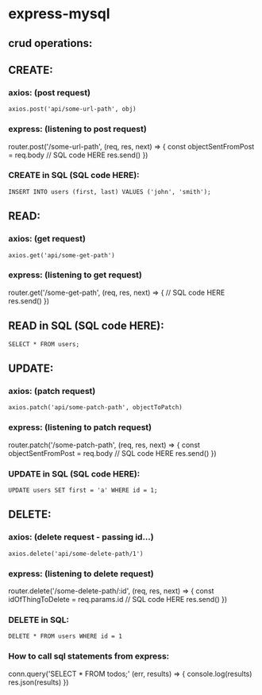 # express-mysql

## crud operations:

## CREATE:
### axios: (post request)

```axios.post('api/some-url-path', obj)```

### express: (listening to post request)

router.post('/some-url-path', (req, res, next) => {
  const objectSentFromPost = req.body
  // SQL code HERE
  res.send()
})

### CREATE in SQL (SQL code HERE):
```INSERT INTO users (first, last) VALUES ('john', 'smith');```

## READ:
### axios: (get request)
```axios.get('api/some-get-path')```

### express: (listening to get request)
router.get('/some-get-path', (req, res, next) => {
  // SQL code HERE
  res.send()
})

## READ in SQL (SQL code HERE):
```SELECT * FROM users;```

## UPDATE:
### axios: (patch request)
```axios.patch('api/some-patch-path', objectToPatch)```

### express: (listening to patch request)
router.patch('/some-patch-path', (req, res, next) => {
  const objectSentFromPost = req.body
  // SQL code HERE
  res.send()
})

### UPDATE in SQL (SQL code HERE):

```UPDATE users SET first = 'a' WHERE id = 1;```


## DELETE:
### axios: (delete request - passing id...)
```axios.delete('api/some-delete-path/1')```

### express: (listening to delete request)
router.delete('/some-delete-path/:id', (req, res, next) => {
  const idOfThingToDelete = req.params.id
  // SQL code HERE
  res.send()
})

### DELETE in SQL:

```DELETE * FROM users WHERE id = 1```


### How to call sql statements from express:

conn.query('SELECT * FROM todos;' (err, results) => {
    console.log(results)
    res.json(results)
})